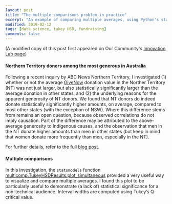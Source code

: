 ```yaml
---
layout: post
title: "The multiple comparisons problem in practice"
excerpt: "An example of comparing multiple averages, using Python's statsmodels."
modified: 2019-02-12
tags: [data science, tukey HSD, fundraising]
comments: false
---
```


(A modified copy of this post first appeared on Our Community's [Innovation Lab page](https://www.ourcommunity.com.au/general/general_article.jsp?articleid=7632))

#### Northern Territory donors among the most generous in Australia
Following a recent inquiry by ABC News Northern Territory, I investigated (1) whether or not the average [GiveNow](https://www.givenow.com.au/) donation value in the Norther Territory (NT) was not just larger, but also statistically significantly larger than the average donation in other states, and (2) the underlying reasons for the apparent generosity of NT donors. We found that NT donors do indeed donate statistically significantly higher amounts, on average, compared to most other states (with the exception of NSW). Where this difference stems from remains an open question, because observed correlations do not imply causation. Part of the difference may be attributed to the above-average generosity to Indigenous causes, and the observation that men in the NT donate higher amounts than men in other states (but keep in mind that women donate more frequently than men, especially in the NT).

For further details, refer to the full [blog post](https://www.ourcommunity.com.au/general/general_article.jsp?articleid=7632).

#### Multiple comparisons
In this investigation, the `statsmodels` function [multicomp.TukeyHSDResults.plot_simultaneous](https://www.statsmodels.org/dev/generated/statsmodels.sandbox.stats.multicomp.TukeyHSDResults.plot_simultaneous.html) provided a very useful way to visualize and compare multiple averages. I found this plot to be particularly useful to demonstrate (a lack of) statistical significance for a non-technical audience. Interval widths are computed using Tukey’s Q critical value. 



